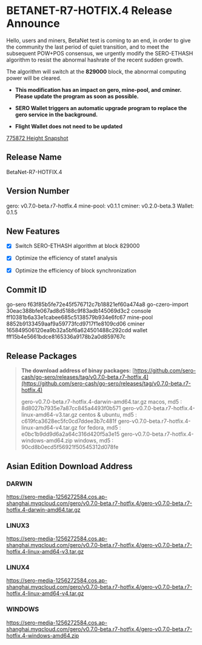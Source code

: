 # BETANET-R7-HOTFIX.4 Release Announce

Hello, users and miners, BetaNet test is coming to an end, in order to give the community the last period of quiet transition, and to meet the subsequent POW+POS consensus, we urgently modify the SERO-ETHASH algorithm to resist the abnormal hashrate of the recent sudden growth.

The algorithm will switch at the  **829000**  block,  the abnormal computing power will be cleared.

* **This modification has an impact on gero, mine-pool, and cminer. Please update the program as soon as possible.**

* **SERO Wallet triggers an automatic upgrade program to replace the gero service in the background.**

* **Flight Wallet does not need to be updated**

[775872 Height Snapshot](?file=Start/sero-chain-snapshot-list)



## Release Name

BetaNet-R7-HOTFIX.4

## Version Number

gero: v0.7.0-beta.r7-hotfix.4
mine-pool: v0.1.1
cminer: v0.2.0-beta.3
Wallet: 0.1.5

## New Features

- [x] Switch SERO-ETHASH algorithm at block 829000
- [x] Optimize the efficiency of state1 analysis
- [x] Optimize the efficiency of block synchronization


## Commit ID

go-sero                   f63f85b5fe72e45f576712c7b18821ef60a474a8
go-czero-import   30eac388bfe067ad8d5188c9f83adb145069d3c2
console                  ff10381b6a33e1cabee685c5138579b934e6fc67
mine-pool             8852b9133459aaf9a59773fcd9717f1e8109cd06
cminer                   165849506120ea9b32a5bf6a624501488c292cdd
wallet                     fff15b4e5661bdce8165336a9178b2a0d859767c



## Release Packages

> **The download address of binay packages:**
> [https://github.com/sero-cash/go-sero/releases/tag/v0.7.0-beta.r7-hotfix.4](https://github.com/sero-cash/go-sero/releases/tag/v0.7.0-beta.r7-hotfix.4)
>
> gero-v0.7.0-beta.r7-hotfix.4-darwin-amd64.tar.gz  macos,  md5 : 8d8027b7935e7a87cc845a4493f0b571
> gero-v0.7.0-beta.r7-hotfix.4-linux-amd64-v3.tar.gz  centos & ubuntu, md5 : c619fca3628ec5fc0cd7ddee3b7c481f
> gero-v0.7.0-beta.r7-hotfix.4-linux-amd64-v4.tar.gz  for fedora, md5 : e0bc1b9dd9d6a2a64c316d420f5a3e15
> gero-v0.7.0-beta.r7-hotfix.4-windows-amd64.zip  windows, md5 : 90cd8b0ecd5f56921f50545312d078fe



## Asian Edition Download Address

### DARWIN

<https://sero-media-1256272584.cos.ap-shanghai.myqcloud.com/gero/v0.7.0-beta.r7-hotfix.4/gero-v0.7.0-beta.r7-hotfix.4-darwin-amd64.tar.gz>

### LINUX3

<https://sero-media-1256272584.cos.ap-shanghai.myqcloud.com/gero/v0.7.0-beta.r7-hotfix.4/gero-v0.7.0-beta.r7-hotfix.4-linux-amd64-v3.tar.gz>

### LINUX4

<https://sero-media-1256272584.cos.ap-shanghai.myqcloud.com/gero/v0.7.0-beta.r7-hotfix.4/gero-v0.7.0-beta.r7-hotfix.4-linux-amd64-v4.tar.gz>

### WINDOWS

<https://sero-media-1256272584.cos.ap-shanghai.myqcloud.com/gero/v0.7.0-beta.r7-hotfix.4/gero-v0.7.0-beta.r7-hotfix.4-windows-amd64.zip>